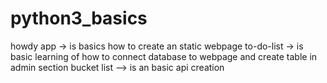 # python3_basics
howdy app -> is basics how to create an static webpage
to-do-list -> is basic learning of how to connect database to webpage and create table in admin section
bucket list --> is an basic api creation
